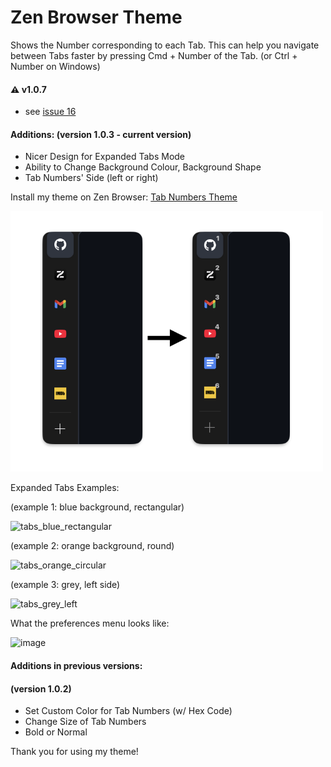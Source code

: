 # Zen Browser Theme

Shows the Number corresponding to each Tab.
This can help you navigate between Tabs faster by pressing Cmd + Number of the Tab. (or Ctrl + Number on Windows)

#### ⚠️ v1.0.7

- see [issue 16](https://github.com/philmard/tab-numbers/issues/16)

#### Additions: (version 1.0.3 - current version)

- Nicer Design for Expanded Tabs Mode
- Ability to Change Background Colour, Background Shape
- Tab Numbers' Side (left or right)

Install my theme on Zen Browser: [Tab Numbers Theme](https://zen-browser.app/mods/22c9ec3b-7c62-46ae-991f-c8fff5046829)

<img src="https://raw.githubusercontent.com/zen-browser/theme-store/main/themes/22c9ec3b-7c62-46ae-991f-c8fff5046829/image.png" alt="Tab Numbers Image" width="500">

Expanded Tabs Examples:

(example 1: blue background, rectangular)

<img width="227" alt="tabs_blue_rectangular" src="https://github.com/user-attachments/assets/e0c3d48c-12c1-4db8-a519-260cb6687ad1">

(example 2: orange background, round)

<img width="230" alt="tabs_orange_circular" src="https://github.com/user-attachments/assets/df859dd3-7caa-4cdb-abec-0d017ff1e48a">

(example 3: grey, left side)

<img width="230" alt="tabs_grey_left" src="https://github.com/user-attachments/assets/731b1593-bf16-43a9-8907-b11ec9567b10">

What the preferences menu looks like:

<img width="777" alt="image" src="https://github.com/user-attachments/assets/b4c29a0e-9a92-43e0-b959-d6b5707495ae" />

#### Additions in previous versions:

#### (version 1.0.2)

- Set Custom Color for Tab Numbers (w/ Hex Code)
- Change Size of Tab Numbers
- Bold or Normal

Thank you for using my theme!
